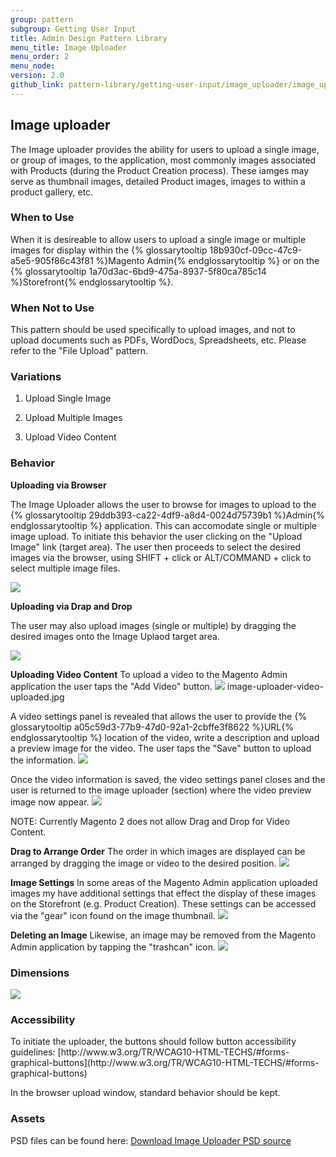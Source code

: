```yaml
---
group: pattern
subgroup: Getting User Input
title: Admin Design Pattern Library
menu_title: Image Uploader
menu_order: 2
menu_node:
version: 2.0
github_link: pattern-library/getting-user-input/image_uploader/image_uploader.md
---
```


## Image uploader
The Image uploader provides the ability for users to upload a single image, or group of images, to the application, most commonly images associated with Products (during the Product Creation process). These iamges may serve as thumbnail images, detailed Product images, images to within a product gallery, etc.  


<h3 id="whentouse">When to Use</h3>
When it is desireable to allow users to upload a single image or multiple images for display within the {% glossarytooltip 18b930cf-09cc-47c9-a5e5-905f86c43f81 %}Magento Admin{% endglossarytooltip %} or on the {% glossarytooltip 1a70d3ac-6bd9-475a-8937-5f80ca785c14 %}Storefront{% endglossarytooltip %}.


<h3 id="whennottouse">When Not to Use</h3>
This pattern should be used specifically to upload images, and not to upload documents such as PDFs, WordDocs, Spreadsheets, etc. Please refer to the "File Upload" pattern.


<h3 id="variations">Variations</h3>

1. Upload Single Image

2. Upload Multiple Images

3. Upload Video Content


<h3 id="behavior">Behavior</h3>

**Uploading via Browser**

The Image Uploader allows the user to browse for images to upload to the {% glossarytooltip 29ddb393-ca22-4df9-a8d4-0024d75739b1 %}Admin{% endglossarytooltip %} application. This can accomodate single or multiple image upload. To initiate this behavior the user clicking on the "Upload Image" link (target area). The user then proceeds to select the desired images via the browser, using SHIFT + click or ALT/COMMAND + click to select multiple image files.

<img src="img/image-uploader-browse.jpg">

**Uploading via Drap and Drop**

The user may also upload images (single or multiple) by dragging the desired images onto the Image Uplaod target area.

<img src="img/image-uploader-drag.jpg">

**Uploading Video Content**
To upload a video to the Magento Admin application the user taps the "Add Video" button. 
<img src="img/image-uploader-video-button.jpg">
image-uploader-video-uploaded.jpg

A video settings panel is revealed that allows the user to provide the {% glossarytooltip a05c59d3-77b9-47d0-92a1-2cbffe3f8622 %}URL{% endglossarytooltip %} location of the video, write a description and upload a preview image for the video. The user taps the "Save" button to upload the information.
<img src="img/image-uploader-video-panel.jpg">

Once the video information is saved, the video settings panel closes and the user is returned to the image uploader (section) where the video preview image now appear.
<img src="img/image-uploader-video-panel.jpg">

NOTE: Currently Magento 2 does not allow Drag and Drop for Video Content.

**Drag to Arrange Order**
The order in which images are displayed can be arranged by dragging the image or video to the desired position.
<img src="img/image-uploader-arrange.jpg">

**Image Settings**
In some areas of the Magento Admin application uploaded images my have additional settings that effect the display of these images on the Storefront (e.g. Product Creation). These settings can be accessed via the "gear" icon found on the image thumbnail.
<img src="img/image-uploader-settings.jpg">

**Deleting an Image**
Likewise, an image may be removed from the Magento Admin application by tapping the "trashcan" icon.
<img src="img/image-uploader-delete.jpg">


<h3 id="style">Dimensions</h3>
<img src="img/multi-image-uploader-style.jpg">



<h3 id="accessibility">Accessibility</h3>
To initiate the uploader, the buttons should follow button accessibility guidelines: [http://www.w3.org/TR/WCAG10-HTML-TECHS/#forms-graphical-buttons](http://www.w3.org/TR/WCAG10-HTML-TECHS/#forms-graphical-buttons)

In the browser upload window, standard behavior should be kept.


<h3 id="assets">Assets</h3>
PSD files can be found here:
<a href="src/Image_Video_Uploader.psd">Download Image Uploader PSD source</a>

